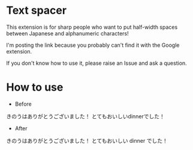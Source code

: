 # Text spacer

This extension is for sharp people who want to put half-width spaces between Japanese and alphanumeric characters!

I'm posting the link because you probably can't find it with the Google extension.

If you don't know how to use it, please raise an Issue and ask a question.

# How to use

- Before

きのうはありがとうございました！
とてもおいしいdinnerでした！

- After

きのうはありがとうございました！
とてもおいしい dinner でした！
